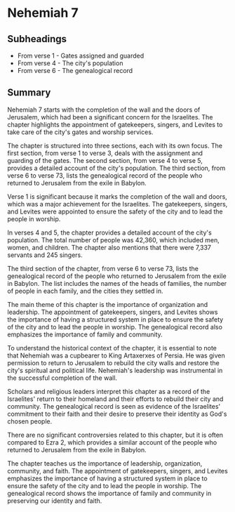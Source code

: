# Nehemiah 7

## Subheadings

* From verse 1 - Gates assigned and guarded
* From verse 4 - The city's population
* From verse 6 - The genealogical record

## Summary

Nehemiah 7 starts with the completion of the wall and the doors of Jerusalem, which had been a significant concern for the Israelites. The chapter highlights the appointment of gatekeepers, singers, and Levites to take care of the city's gates and worship services. 

The chapter is structured into three sections, each with its own focus. The first section, from verse 1 to verse 3, deals with the assignment and guarding of the gates. The second section, from verse 4 to verse 5, provides a detailed account of the city's population. The third section, from verse 6 to verse 73, lists the genealogical record of the people who returned to Jerusalem from the exile in Babylon.

Verse 1 is significant because it marks the completion of the wall and doors, which was a major achievement for the Israelites. The gatekeepers, singers, and Levites were appointed to ensure the safety of the city and to lead the people in worship.

In verses 4 and 5, the chapter provides a detailed account of the city's population. The total number of people was 42,360, which included men, women, and children. The chapter also mentions that there were 7,337 servants and 245 singers.

The third section of the chapter, from verse 6 to verse 73, lists the genealogical record of the people who returned to Jerusalem from the exile in Babylon. The list includes the names of the heads of families, the number of people in each family, and the cities they settled in.

The main theme of this chapter is the importance of organization and leadership. The appointment of gatekeepers, singers, and Levites shows the importance of having a structured system in place to ensure the safety of the city and to lead the people in worship. The genealogical record also emphasizes the importance of family and community.

To understand the historical context of the chapter, it is essential to note that Nehemiah was a cupbearer to King Artaxerxes of Persia. He was given permission to return to Jerusalem to rebuild the city walls and restore the city's spiritual and political life. Nehemiah's leadership was instrumental in the successful completion of the wall.

Scholars and religious leaders interpret this chapter as a record of the Israelites' return to their homeland and their efforts to rebuild their city and community. The genealogical record is seen as evidence of the Israelites' commitment to their faith and their desire to preserve their identity as God's chosen people.

There are no significant controversies related to this chapter, but it is often compared to Ezra 2, which provides a similar account of the people who returned to Jerusalem from the exile in Babylon.

The chapter teaches us the importance of leadership, organization, community, and faith. The appointment of gatekeepers, singers, and Levites emphasizes the importance of having a structured system in place to ensure the safety of the city and to lead the people in worship. The genealogical record shows the importance of family and community in preserving our identity and faith.